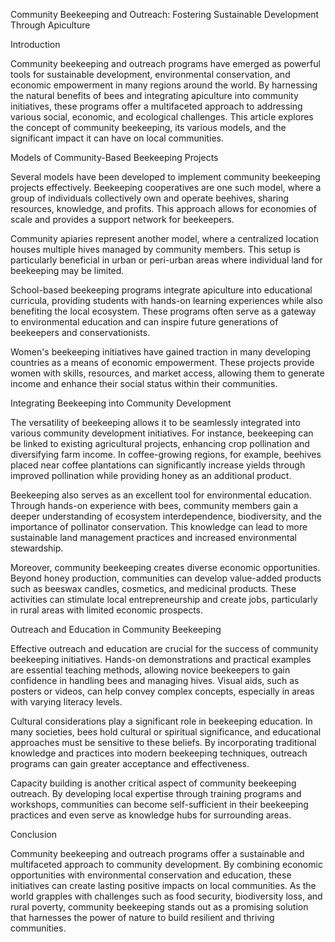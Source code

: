 Community Beekeeping and Outreach: Fostering Sustainable Development Through Apiculture

Introduction

Community beekeeping and outreach programs have emerged as powerful tools for sustainable development, environmental conservation, and economic empowerment in many regions around the world. By harnessing the natural benefits of bees and integrating apiculture into community initiatives, these programs offer a multifaceted approach to addressing various social, economic, and ecological challenges. This article explores the concept of community beekeeping, its various models, and the significant impact it can have on local communities.

Models of Community-Based Beekeeping Projects

Several models have been developed to implement community beekeeping projects effectively. Beekeeping cooperatives are one such model, where a group of individuals collectively own and operate beehives, sharing resources, knowledge, and profits. This approach allows for economies of scale and provides a support network for beekeepers.

Community apiaries represent another model, where a centralized location houses multiple hives managed by community members. This setup is particularly beneficial in urban or peri-urban areas where individual land for beekeeping may be limited.

School-based beekeeping programs integrate apiculture into educational curricula, providing students with hands-on learning experiences while also benefiting the local ecosystem. These programs often serve as a gateway to environmental education and can inspire future generations of beekeepers and conservationists.

Women's beekeeping initiatives have gained traction in many developing countries as a means of economic empowerment. These projects provide women with skills, resources, and market access, allowing them to generate income and enhance their social status within their communities.

Integrating Beekeeping into Community Development

The versatility of beekeeping allows it to be seamlessly integrated into various community development initiatives. For instance, beekeeping can be linked to existing agricultural projects, enhancing crop pollination and diversifying farm income. In coffee-growing regions, for example, beehives placed near coffee plantations can significantly increase yields through improved pollination while providing honey as an additional product.

Beekeeping also serves as an excellent tool for environmental education. Through hands-on experience with bees, community members gain a deeper understanding of ecosystem interdependence, biodiversity, and the importance of pollinator conservation. This knowledge can lead to more sustainable land management practices and increased environmental stewardship.

Moreover, community beekeeping creates diverse economic opportunities. Beyond honey production, communities can develop value-added products such as beeswax candles, cosmetics, and medicinal products. These activities can stimulate local entrepreneurship and create jobs, particularly in rural areas with limited economic prospects.

Outreach and Education in Community Beekeeping

Effective outreach and education are crucial for the success of community beekeeping initiatives. Hands-on demonstrations and practical examples are essential teaching methods, allowing novice beekeepers to gain confidence in handling bees and managing hives. Visual aids, such as posters or videos, can help convey complex concepts, especially in areas with varying literacy levels.

Cultural considerations play a significant role in beekeeping education. In many societies, bees hold cultural or spiritual significance, and educational approaches must be sensitive to these beliefs. By incorporating traditional knowledge and practices into modern beekeeping techniques, outreach programs can gain greater acceptance and effectiveness.

Capacity building is another critical aspect of community beekeeping outreach. By developing local expertise through training programs and workshops, communities can become self-sufficient in their beekeeping practices and even serve as knowledge hubs for surrounding areas.

Conclusion

Community beekeeping and outreach programs offer a sustainable and multifaceted approach to community development. By combining economic opportunities with environmental conservation and education, these initiatives can create lasting positive impacts on local communities. As the world grapples with challenges such as food security, biodiversity loss, and rural poverty, community beekeeping stands out as a promising solution that harnesses the power of nature to build resilient and thriving communities.